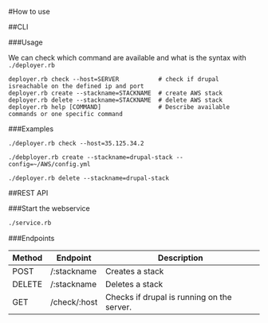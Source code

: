 #How to use

##CLI

###Usage

We can check which command are available and what is the syntax with `./deployer.rb`


```
deployer.rb check --host=SERVER           # check if drupal isreachable on the defined ip and port
deployer.rb create --stackname=STACKNAME  # create AWS stack
deployer.rb delete --stackname=STACKNAME  # delete AWS stack
deployer.rb help [COMMAND]                # Describe available commands or one specific command
```

###Examples

```
./deployer.rb check --host=35.125.34.2
```

```
./debployer.rb create --stackname=drupal-stack --config=~/AWS/config.yml
```

```
./deployer.rb delete --stackname=drupal-stack
```

##REST API

###Start the webservice

```bash
./service.rb
```

###Endpoints

| Method | Endpoint | Description |
| ------ | -------- | ----------- |
| POST   | /:stackname | Creates a stack |
| DELETE | /:stackname | Deletes a stack |
| GET    | /check/:host | Checks if drupal is running on the server. |